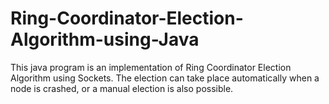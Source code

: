 # Ring-Coordinator-Election-Algorithm-using-Java
This java program is an implementation of Ring Coordinator Election Algorithm using Sockets. The election can take place automatically when a node is crashed, or a manual election is also possible.
